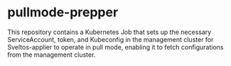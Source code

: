 # pullmode-prepper
This repository contains a Kubernetes Job that sets up the necessary ServiceAccount, token, and Kubeconfig in the management cluster for Sveltos-applier to operate in pull mode, enabling it to fetch configurations from the management cluster. 
